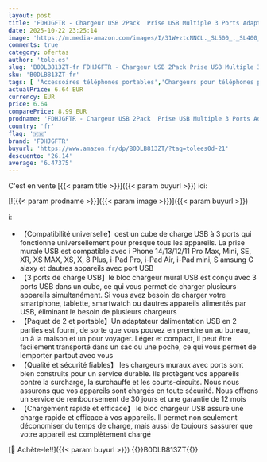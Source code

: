 ```yaml
---
layout: post
title: 'FDHJGFTR - Chargeur USB 2Pack  Prise USB Multiple 3 Ports Adaptateur Charge Rapide Universel Prises pour iPhone 14/13/12/11 Pro Max Mini SE XR XS Max Samsung Galaxy S21 S20 A71 A51 Note 20 Xiaomi Plug Charger'
date: 2025-10-22 23:25:14
image: 'https://m.media-amazon.com/images/I/31W+ztcNNCL._SL500_._SL400_.jpg'
comments: true
category: ofertas
author: 'tole.es'
slug: 'B0DLB813ZT-fr FDHJGFTR - Chargeur USB 2Pack Prise USB Multiple 3 Ports...'
sku: 'B0DLB813ZT-fr'
tags: [ 'Accessoires téléphones portables','Chargeurs pour téléphones portables','Chargeurs secteur pour téléphones portables','High-Tech','Téléphones portables et accessoires','fdhjgftr','🇫🇷', ]
actualPrice: 6.64 EUR
currency: EUR
price: 6.64
comparePrice: 8.99 EUR
prodname: 'FDHJGFTR - Chargeur USB 2Pack  Prise USB Multiple 3 Ports Adaptateur Charge Rapide Universel Prises pour iPhone 14/13/12/11 Pro Max Mini SE XR XS Max Samsung Galaxy S21 S20 A71 A51 Note 20 Xiaomi Plug Charger'
country: 'fr'
flag: '🇫🇷'
brand: 'FDHJGFTR'
buyurl: 'https://www.amazon.fr/dp/B0DLB813ZT/?tag=tolees0d-21'
descuento: '26.14'
average: '6.47375'
---
```


C'est en vente [{{< param title >}}]({{< param buyurl >}}) ici:

[![{{< param prodname >}}]({{< param image >}})]({{< param buyurl >}})

ℹ️:

- 【Compatibilité universelle】cest un cube de charge USB à 3 ports qui fonctionne universellement pour presque tous les appareils. La prise murale USB est compatible avec i Phone 14/13/12/11 Pro Max, Mini, SE, XR, XS MAX, XS, X, 8 Plus, i-Pad Pro, i-Pad Air, i-Pad mini, S amsung G alaxy et dautres appareils avec port USB
- 【3 ports de charge USB】le bloc chargeur mural USB est conçu avec 3 ports USB dans un cube, ce qui vous permet de charger plusieurs appareils simultanément. Si vous avez besoin de charger votre smartphone, tablette, smartwatch ou dautres appareils alimentés par USB, éliminant le besoin de plusieurs chargeurs
- 【Paquet de 2 et portable】Un adaptateur dalimentation USB en 2 parties est fourni, de sorte que vous pouvez en prendre un au bureau, un à la maison et un pour voyager. Léger et compact, il peut être facilement transporté dans un sac ou une poche, ce qui vous permet de lemporter partout avec vous
- 【Qualité et sécurité fiables】 les chargeurs muraux avec ports sont bien construits pour un service durable. Ils protègent vos appareils contre la surcharge, la surchauffe et les courts-circuits. Nous nous assurons que vos appareils sont chargés en toute sécurité. Nous offrons un service de remboursement de 30 jours et une garantie de 12 mois
- 【Chargement rapide et efficace】 le bloc chargeur USB assure une charge rapide et efficace à vos appareils. Il permet non seulement déconomiser du temps de charge, mais aussi de toujours sassurer que votre appareil est complètement chargé

[🛒 Achète-le!!]({{< param buyurl >}})
{{<world>}}B0DLB813ZT{{</world>}}
